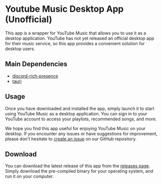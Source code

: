 # Youtube Music Desktop App (Unofficial)

This app is a wrapper for YouTube Music that allows you to use it as a desktop application. YouTube has not yet released an official desktop app for their music service, so this app provides a convenient solution for desktop users.

## Main Dependencies

- [discord-rich-presence](https://github.com/sardonicism-04/discord-rich-presence)
- [tauri](https://github.com/tauri-apps/tauri) 

## Usage

Once you have downloaded and installed the app, simply launch it to start using YouTube Music as a desktop application. You can sign in to your YouTube account to access your playlists, recommended songs, and more.

We hope you find this app useful for enjoying YouTube Music on your desktop. If you encounter any issues or have suggestions for improvement, please don't hesitate to [create an issue](https://github.com/theseikoda/yousic/issues/new) on our GitHub repository.

## Download

You can download the latest release of this app from the [releases page](https://github.com/theseikoda/yousic/releases/latest). Simply download the pre-compiled binary for your operating system, and run it on your computer.
